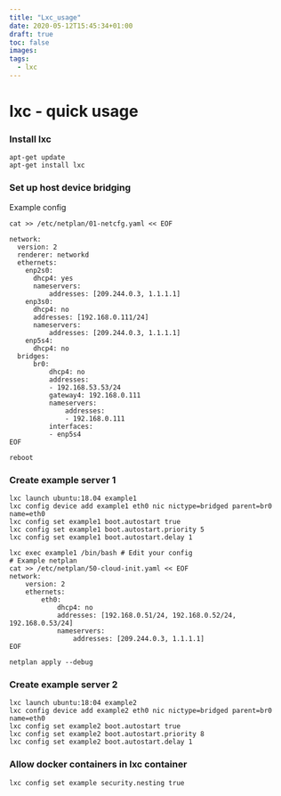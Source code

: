 ```yaml
---
title: "Lxc_usage"
date: 2020-05-12T15:45:34+01:00
draft: true
toc: false
images:
tags:
  - lxc
---
```

# lxc - quick usage


### Install lxc
```
apt-get update
apt-get install lxc
```


### Set up host device bridging
Example config
```
cat >> /etc/netplan/01-netcfg.yaml << EOF

network:
  version: 2
  renderer: networkd
  ethernets:
    enp2s0:
      dhcp4: yes
      nameservers:
          addresses: [209.244.0.3, 1.1.1.1]
    enp3s0:
      dhcp4: no
      addresses: [192.168.0.111/24]
      nameservers:
          addresses: [209.244.0.3, 1.1.1.1]
    enp5s4:
      dhcp4: no
  bridges:
      br0:
          dhcp4: no
          addresses:
          - 192.168.53.53/24
          gateway4: 192.168.0.111
          nameservers:
              addresses:
              - 192.168.0.111
          interfaces:
          - enp5s4
EOF

reboot
```

### Create example server 1
```
lxc launch ubuntu:18.04 example1
lxc config device add example1 eth0 nic nictype=bridged parent=br0 name=eth0
lxc config set example1 boot.autostart true
lxc config set example1 boot.autostart.priority 5
lxc config set example1 boot.autostart.delay 1

lxc exec example1 /bin/bash # Edit your config
# Example netplan 
cat >> /etc/netplan/50-cloud-init.yaml << EOF
network:
    version: 2
    ethernets:
        eth0:
            dhcp4: no
            addresses: [192.168.0.51/24, 192.168.0.52/24, 192.168.0.53/24] 
            nameservers:
                addresses: [209.244.0.3, 1.1.1.1]
EOF

netplan apply --debug
```

### Create example server 2
```
lxc launch ubuntu:18:04 example2
lxc config device add example2 eth0 nic nictype=bridged parent=br0 name=eth0
lxc config set example2 boot.autostart true
lxc config set example2 boot.autostart.priority 8
lxc config set example2 boot.autostart.delay 1
```


### Allow docker containers in lxc container
```lxc config set example security.nesting true```